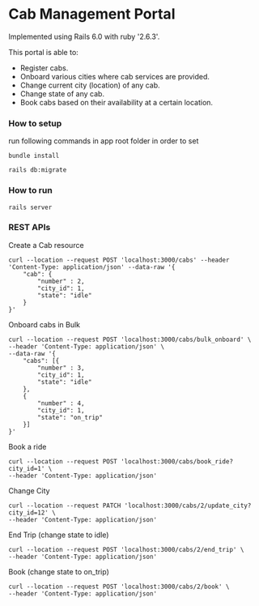 # Cab Management Portal

Implemented using Rails 6.0 with ruby '2.6.3'.

This portal is able to:
* Register cabs.
* Onboard various cities where cab services are provided.
* Change current city (location) of any cab.
* Change state of any cab.
* Book cabs based on their availability at a certain location.

### How to setup

run following commands in app root folder in order to set

`bundle install`

`rails db:migrate`

### How to run

`rails server`


### REST APIs 


Create a Cab resource

```
curl --location --request POST 'localhost:3000/cabs' --header 'Content-Type: application/json' --data-raw '{
	"cab": {
		"number" : 2,
		"city_id": 1,
		"state": "idle"
	}
}' 
```

Onboard cabs in Bulk

```
curl --location --request POST 'localhost:3000/cabs/bulk_onboard' \
--header 'Content-Type: application/json' \
--data-raw '{
	"cabs": [{
		"number" : 3,
		"city_id": 1,
		"state": "idle"
	},
	{
		"number" : 4,
		"city_id": 1,
		"state": "on_trip"
	}]
}'
```


Book a ride 

```
curl --location --request POST 'localhost:3000/cabs/book_ride?city_id=1' \
--header 'Content-Type: application/json'
```

Change City

```
curl --location --request PATCH 'localhost:3000/cabs/2/update_city?city_id=12' \
--header 'Content-Type: application/json'
```

End Trip (change state to idle)

```
curl --location --request POST 'localhost:3000/cabs/2/end_trip' \
--header 'Content-Type: application/json'
```

Book (change state to on_trip)

```
curl --location --request POST 'localhost:3000/cabs/2/book' \
--header 'Content-Type: application/json'
```